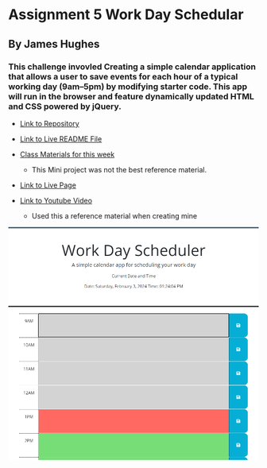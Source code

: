 # Assignment 5 Work Day Schedular
## By James Hughes
### This challenge invovled Creating a simple calendar application that allows a user to save events for each hour of a typical working day (9am–5pm) by modifying starter code. This app will run in the browser and feature dynamically updated HTML and CSS powered by jQuery.
* [Link to Repository](https://github.com/Jameshughes2009/assignment-5)

* [Link to Live README File](https://jameshughes2009.github.io/assignment-5/)

* [Class Materials for this week](https://git.bootcampcontent.com/University-of-Toronto/UTOR-VIRT-FSF-PT-12-2023-U-LOLC/-/tree/main/05-Third-Party-APIs/01-Activities/28-Stu_Mini-Project?ref_type=heads)
    * This Mini project was not the best reference material. 

* [Link to Live Page](https://jameshughes2009.github.io/assignment-5/Develop/)

* [Link to Youtube Video](https://www.youtube.com/watch?v=sm6py49QNto&t=5s)
    * Used this a reference material when creating mine

![Screenshot](https://github.com/Jameshughes2009/assignment-5/blob/main/images/Screenshot%202024-02-03%20132418.png?raw=true)